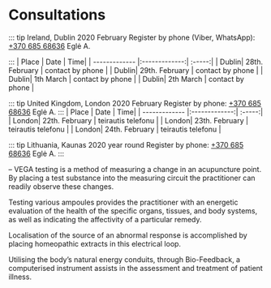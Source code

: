# Consultations

::: tip Ireland, Dublin 2020 February
Register by phone (Viber, WhatsApp): <a href="tel:+37068568636">+370 685 68636</a> Eglė A.

:::
| Place | Date | Time|
| ------------- |:-------------:| :-----:|
| Dublin| 28th. February | contact by phone |
| Dublin| 29th. February | contact by phone |
| Dublin| 1th March | contact by phone |
| Dublin| 2th March | contact by phone |

::: tip United Kingdom, London 2020 February
Register by phone: <a href="tel:+37068568636">+370 685 68636</a> Eglė A.
:::
| Place | Date | Time|
| ------------- |:-------------:| :-----:|
| London| 22th. February | teirautis telefonu |
| London| 23th. February | teirautis telefonu |
| London| 24th. February | teirautis telefonu |

::: tip Lithuania, Kaunas 2020 year round
Register by phone: <a href="tel:+37068568636">+370 685 68636</a> Eglė A.
:::

– VEGA testing is a method of measuring a change in an acupuncture point. By placing a test substance into the measuring
circuit the practitioner can readily observe these changes.

Testing various ampoules provides the practitioner with an energetic evaluation of the health of the specific organs, tissues, and body systems, as well as indicating the affectivity of a particular remedy.

Localisation of the source of an abnormal response is accomplished by placing homeopathic extracts in this electrical loop.

Utilising the body’s natural energy conduits, through Bio-Feedback, a computerised instrument assists in the assessment and treatment of patient illness.
